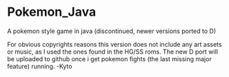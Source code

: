 # Pokemon_Java
A pokemon style game in java (discontinued, newer versions ported to D)

For obvious copyrights reasons this version does not include any art assets or music, as I used the ones found in the HG/SS roms.
The new D port will be uploaded to github once i get pokemon fights (the last missing major feature) running.
-Kyto